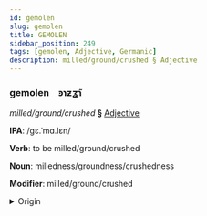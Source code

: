 ```yaml
---
id: gemolen
slug: gemolen
title: GEMOLEN
sidebar_position: 249
tags: [gemolen, Adjective, Germanic]
description: milled/ground/crushed § Adjective
---
```


### gemolen&emsp;<span kind="abugida">ꜿɿƶʓ̃ɿ</span>

*milled/ground/crushed* **§** [Adjective](../../tags/Adjective)

**IPA**: /gɛ.ˈmɑ.lɛn/

**Verb**: to be milled/ground/crushed

**Noun**: milledness/groundness/crushedness

**Modifier**: milled/ground/crushed

<details>
    <summary>Origin</summary>
    German gemahlen <br/>
    <em>Germanic Language Family</em>
</details>
